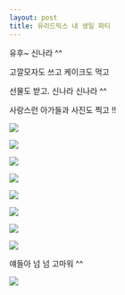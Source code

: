 ```yaml
---
layout: post
title: 유리드믹스 내 생일 파티
---
```




유후~ 신나라 ^^

고깔모자도 쓰고 케이크도 먹고

선물도 받고. 신나라 신나라 ^^

사랑스런 아가들과 사진도 찍고 !!

![](https://dl.dropboxusercontent.com/u/9792864/141117%20%EC%9C%A0%EB%A6%AC%EB%93%9C%EB%AF%B9%EC%8A%A4%20%EB%82%B4%20%EC%83%9D%EC%9D%BC%20%ED%8C%8C%ED%8B%B0/IMG_2450.JPG)


![](https://dl.dropboxusercontent.com/u/9792864/141117%20%EC%9C%A0%EB%A6%AC%EB%93%9C%EB%AF%B9%EC%8A%A4%20%EB%82%B4%20%EC%83%9D%EC%9D%BC%20%ED%8C%8C%ED%8B%B0/IMG_2451.JPG)


![](https://dl.dropboxusercontent.com/u/9792864/141117%20%EC%9C%A0%EB%A6%AC%EB%93%9C%EB%AF%B9%EC%8A%A4%20%EB%82%B4%20%EC%83%9D%EC%9D%BC%20%ED%8C%8C%ED%8B%B0/IMG_2453.JPG)


![](https://dl.dropboxusercontent.com/u/9792864/141117%20%EC%9C%A0%EB%A6%AC%EB%93%9C%EB%AF%B9%EC%8A%A4%20%EB%82%B4%20%EC%83%9D%EC%9D%BC%20%ED%8C%8C%ED%8B%B0/IMG_2455.JPG)


![](https://dl.dropboxusercontent.com/u/9792864/141117%20%EC%9C%A0%EB%A6%AC%EB%93%9C%EB%AF%B9%EC%8A%A4%20%EB%82%B4%20%EC%83%9D%EC%9D%BC%20%ED%8C%8C%ED%8B%B0/IMG_2458.JPG)


![](https://dl.dropboxusercontent.com/u/9792864/141117%20%EC%9C%A0%EB%A6%AC%EB%93%9C%EB%AF%B9%EC%8A%A4%20%EB%82%B4%20%EC%83%9D%EC%9D%BC%20%ED%8C%8C%ED%8B%B0/IMG_2460.JPG)


![](https://dl.dropboxusercontent.com/u/9792864/141117%20%EC%9C%A0%EB%A6%AC%EB%93%9C%EB%AF%B9%EC%8A%A4%20%EB%82%B4%20%EC%83%9D%EC%9D%BC%20%ED%8C%8C%ED%8B%B0/IMG_2466.JPG)


![](https://dl.dropboxusercontent.com/u/9792864/141117%20%EC%9C%A0%EB%A6%AC%EB%93%9C%EB%AF%B9%EC%8A%A4%20%EB%82%B4%20%EC%83%9D%EC%9D%BC%20%ED%8C%8C%ED%8B%B0/IMG_2468.JPG)



얘들아 넘 넘 고마워 ^^

![](http://cfile21.uf.tistory.com/image/2527414A528570D81D2B1B)